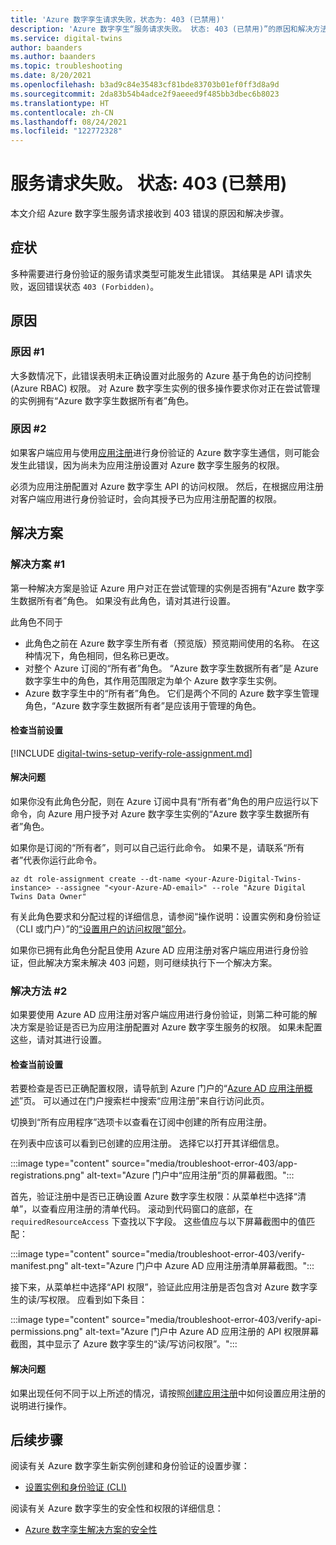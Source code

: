 ```yaml
---
title: 'Azure 数字孪生请求失败，状态为: 403 (已禁用)'
description: 'Azure 数字孪生“服务请求失败。 状态: 403 (已禁用)”的原因和解决方法。'
ms.service: digital-twins
author: baanders
ms.author: baanders
ms.topic: troubleshooting
ms.date: 8/20/2021
ms.openlocfilehash: b3ad9c84e35483cf81bde83703b01ef0ff3d8a9d
ms.sourcegitcommit: 2da83b54b4adce2f9aeeed9f485bb3dbec6b8023
ms.translationtype: HT
ms.contentlocale: zh-CN
ms.lasthandoff: 08/24/2021
ms.locfileid: "122772328"
---
```

# <a name="service-request-failed-status-403-forbidden"></a>服务请求失败。 状态: 403 (已禁用)

本文介绍 Azure 数字孪生服务请求接收到 403 错误的原因和解决步骤。 

## <a name="symptoms"></a>症状

多种需要进行身份验证的服务请求类型可能发生此错误。 其结果是 API 请求失败，返回错误状态 `403 (Forbidden)`。

## <a name="causes"></a>原因

### <a name="cause-1"></a>原因 #1

大多数情况下，此错误表明未正确设置对此服务的 Azure 基于角色的访问控制 (Azure RBAC) 权限。 对 Azure 数字孪生实例的很多操作要求你对正在尝试管理的实例拥有“Azure 数字孪生数据所有者”角色。 

### <a name="cause-2"></a>原因 #2

如果客户端应用与使用[应用注册](./how-to-create-app-registration-portal.md)进行身份验证的 Azure 数字孪生通信，则可能会发生此错误，因为尚未为应用注册设置对 Azure 数字孪生服务的权限。

必须为应用注册配置对 Azure 数字孪生 API 的访问权限。 然后，在根据应用注册对客户端应用进行身份验证时，会向其授予已为应用注册配置的权限。

## <a name="solutions"></a>解决方案

### <a name="solution-1"></a>解决方案 #1

第一种解决方案是验证 Azure 用户对正在尝试管理的实例是否拥有“Azure 数字孪生数据所有者”角色。 如果没有此角色，请对其进行设置。

此角色不同于
* 此角色之前在 Azure 数字孪生所有者（预览版）预览期间使用的名称。 在这种情况下，角色相同，但名称已更改。
* 对整个 Azure 订阅的“所有者”角色。 “Azure 数字孪生数据所有者”是 Azure 数字孪生中的角色，其作用范围限定为单个 Azure 数字孪生实例。
* Azure 数字孪生中的“所有者”角色。 它们是两个不同的 Azure 数字孪生管理角色，“Azure 数字孪生数据所有者”是应该用于管理的角色。

#### <a name="check-current-setup"></a>检查当前设置

[!INCLUDE [digital-twins-setup-verify-role-assignment.md](../../includes/digital-twins-setup-verify-role-assignment.md)]

#### <a name="fix-issues"></a>解决问题 

如果你没有此角色分配，则在 Azure 订阅中具有“所有者”角色的用户应运行以下命令，向 Azure 用户授予对 Azure 数字孪生实例的“Azure 数字孪生数据所有者”角色。  

如果你是订阅的“所有者”，则可以自己运行此命令。 如果不是，请联系“所有者”代表你运行此命令。

```azurecli-interactive
az dt role-assignment create --dt-name <your-Azure-Digital-Twins-instance> --assignee "<your-Azure-AD-email>" --role "Azure Digital Twins Data Owner"
```

有关此角色要求和分配过程的详细信息，请参阅“操作说明：设置实例和身份验证（CLI 或门户）”的[“设置用户的访问权限”部分](how-to-set-up-instance-CLI.md#set-up-user-access-permissions)。

如果你已拥有此角色分配且使用 Azure AD 应用注册对客户端应用进行身份验证，但此解决方案未解决 403 问题，则可继续执行下一个解决方案。

### <a name="solution-2"></a>解决方法 #2

如果要使用 Azure AD 应用注册对客户端应用进行身份验证，则第二种可能的解决方案是验证是否已为应用注册配置对 Azure 数字孪生服务的权限。 如果未配置这些，请对其进行设置。

#### <a name="check-current-setup"></a>检查当前设置

若要检查是否已正确配置权限，请导航到 Azure 门户的“[Azure AD 应用注册概述](https://portal.azure.com/#blade/Microsoft_AAD_IAM/ActiveDirectoryMenuBlade/RegisteredApps)”页。 可以通过在门户搜索栏中搜索“应用注册”来自行访问此页。

切换到“所有应用程序”选项卡以查看在订阅中创建的所有应用注册。

在列表中应该可以看到已创建的应用注册。 选择它以打开其详细信息。

:::image type="content" source="media/troubleshoot-error-403/app-registrations.png" alt-text="Azure 门户中“应用注册”页的屏幕截图。":::

首先，验证注册中是否已正确设置 Azure 数字孪生权限：从菜单栏中选择“清单”，以查看应用注册的清单代码。 滚动到代码窗口的底部，在 `requiredResourceAccess` 下查找以下字段。 这些值应与以下屏幕截图中的值匹配：

:::image type="content" source="media/troubleshoot-error-403/verify-manifest.png" alt-text="Azure 门户中 Azure AD 应用注册清单屏幕截图。":::

接下来，从菜单栏中选择“API 权限”，验证此应用注册是否包含对 Azure 数字孪生的读/写权限。 应看到如下条目：

:::image type="content" source="media/troubleshoot-error-403/verify-api-permissions.png" alt-text="Azure 门户中 Azure AD 应用注册的 API 权限屏幕截图，其中显示了 Azure 数字孪生的“读/写访问权限”。":::

#### <a name="fix-issues"></a>解决问题

如果出现任何不同于以上所述的情况，请按照[创建应用注册](./how-to-create-app-registration-portal.md)中如何设置应用注册的说明进行操作。

## <a name="next-steps"></a>后续步骤

阅读有关 Azure 数字孪生新实例创建和身份验证的设置步骤：
* [设置实例和身份验证 (CLI)](how-to-set-up-instance-cli.md)

阅读有关 Azure 数字孪生的安全性和权限的详细信息：
* [Azure 数字孪生解决方案的安全性](concepts-security.md)